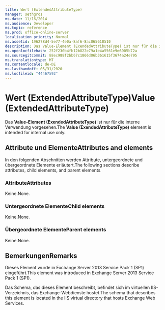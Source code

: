 ```yaml
---
title: Wert (ExtendedAttributeType)
manager: sethgros
ms.date: 11/16/2014
ms.audience: Developer
ms.topic: reference
ms.prod: office-online-server
localization_priority: Normal
ms.assetid: 196278d4-5e77-4e0a-8af6-8ac065610510
description: Das Value-Element (ExendedAttributeType) ist nur für die interne Verwendung vorgesehen.
ms.openlocfilehash: 252f230b4fb12b822e79a1e4a5561e9e6905b72a
ms.sourcegitcommit: 88ec988f2bb67c1866d06b361615f3674a24e795
ms.translationtype: MT
ms.contentlocale: de-DE
ms.lasthandoff: 05/31/2020
ms.locfileid: "44467592"
---
```

# <a name="value-extendedattributetype"></a><span data-ttu-id="19f56-103">Wert (ExtendedAttributeType)</span><span class="sxs-lookup"><span data-stu-id="19f56-103">Value (ExtendedAttributeType)</span></span>

<span data-ttu-id="19f56-104">Das **Value-Element (ExendedAttributeType)** ist nur für die interne Verwendung vorgesehen.</span><span class="sxs-lookup"><span data-stu-id="19f56-104">The **Value (ExendedAttributeType)** element is intended for internal use only.</span></span> 

## <a name="attributes-and-elements"></a><span data-ttu-id="19f56-105">Attribute und Elemente</span><span class="sxs-lookup"><span data-stu-id="19f56-105">Attributes and elements</span></span>

<span data-ttu-id="19f56-106">In den folgenden Abschnitten werden Attribute, untergeordnete und übergeordnete Elemente erläutert.</span><span class="sxs-lookup"><span data-stu-id="19f56-106">The following sections describe attributes, child elements, and parent elements.</span></span>
  
### <a name="attributes"></a><span data-ttu-id="19f56-107">Attribute</span><span class="sxs-lookup"><span data-stu-id="19f56-107">Attributes</span></span>

<span data-ttu-id="19f56-108">Keine.</span><span class="sxs-lookup"><span data-stu-id="19f56-108">None.</span></span>
  
### <a name="child-elements"></a><span data-ttu-id="19f56-109">Untergeordnete Elemente</span><span class="sxs-lookup"><span data-stu-id="19f56-109">Child elements</span></span>

<span data-ttu-id="19f56-110">Keine.</span><span class="sxs-lookup"><span data-stu-id="19f56-110">None.</span></span>
  
### <a name="parent-elements"></a><span data-ttu-id="19f56-111">Übergeordnete Elemente</span><span class="sxs-lookup"><span data-stu-id="19f56-111">Parent elements</span></span>

<span data-ttu-id="19f56-112">Keine.</span><span class="sxs-lookup"><span data-stu-id="19f56-112">None.</span></span>
  
## <a name="remarks"></a><span data-ttu-id="19f56-113">Bemerkungen</span><span class="sxs-lookup"><span data-stu-id="19f56-113">Remarks</span></span>

<span data-ttu-id="19f56-114">Dieses Element wurde in Exchange Server 2013 Service Pack 1 (SP1) eingeführt.</span><span class="sxs-lookup"><span data-stu-id="19f56-114">This element was introduced in Exchange Server 2013 Service Pack 1 (SP1).</span></span>
  
<span data-ttu-id="19f56-115">Das Schema, das dieses Element beschreibt, befindet sich im virtuellen IIS-Verzeichnis, das Exchange-Webdienste hostet.</span><span class="sxs-lookup"><span data-stu-id="19f56-115">The schema that describes this element is located in the IIS virtual directory that hosts Exchange Web Services.</span></span>
  


